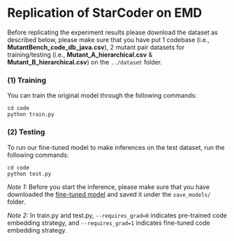 # Replication of StarCoder on EMD

Before replicating the experiment results please download the dataset as described below, please make sure that you have put 1 codebase (i.e., **MutantBench_code_db_java.csv**), 2 mutant pair datasets for training/testing (i.e., **Mutant_A_hierarchical.csv** & **Mutant_B_hierarchical.csv**) on the ```../dataset``` folder. 

### (1) Training
You can train the original model through the following commands:
```
cd code
python train.py
```

### (2) Testing
To run our fine-tuned model to make inferences on the test dataset, run the following commands:

```
cd code
python test.py
```

*Note 1:* Before you start the inference, please make sure that you have downloaded the [fine-tuned model](https://zenodo.org/records/10957683?token=eyJhbGciOiJIUzUxMiJ9.eyJpZCI6IjI4MDE1ZDBmLWFkNzktNGViMy04MjZiLTU4NzdkYThkOGU2MCIsImRhdGEiOnt9LCJyYW5kb20iOiI5MmRiYjVjNGRlZDlhYjdmN2IwMGQ1NmY1MmQyNGE0MSJ9.Da-YoAZnsc3riqTb3E8d2Fxf5VVL4b4Td-08vpKDzFfQjfq751JwPX8W0aCN9HVqk96lNM_4_bLdgNW_lhwaRQ) and saved it under the ```save_models/``` folder.

*Note 2:* In train.py and test.py, `--requires_grad=0` indicates pre-trained code embedding strategy, and `--requires_grad=1` indicates fine-tuned code embedding strategy.